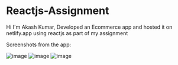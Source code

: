 # Reactjs-Assignment
Hi I'm Akash Kumar,
Developed an Ecommerce app and hosted it on netlify.app using reactjs as part of my assignment

Screenshots from the app:

![image](https://github.com/Akashk21/Reactjs-Assignment/assets/71625383/9231ed8f-cf3e-4590-9452-3ad29391a7ef)
![image](https://github.com/Akashk21/Reactjs-Assignment/assets/71625383/8e0bd0a0-5e93-4846-a765-e70ced193553)
![image](https://github.com/Akashk21/Reactjs-Assignment/assets/71625383/d9af347d-a5aa-4e43-8116-75423619f2be)
